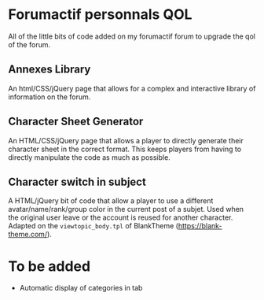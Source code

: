 # Forumactif personnals QOL

All of the little bits of code added on my forumactif forum to upgrade the qol of the forum.

## Annexes Library

An html/CSS/jQuery page that allows for a complex and interactive library of information on the forum.

## Character Sheet Generator

An HTML/CSS/jQuery page that allows a player to directly generate their character sheet in the correct format. This keeps players from having to directly manipulate the code as much as possible.

## Character switch in subject

A HTML/jQuery bit of code that allow a player to use a different avatar/name/rank/group color in the current post of a subjet. Used when the original user leave or the account is reused for another character. Adapted on the `viewtopic_body.tpl` of BlankTheme (https://blank-theme.com/).


# To be added
* Automatic display of categories in tab
